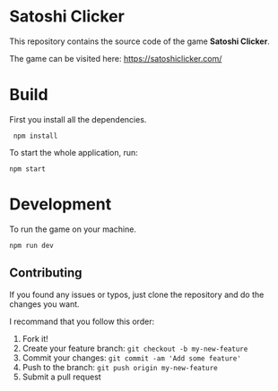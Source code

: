 # Satoshi Clicker

This repository contains the source code of the game **Satoshi Clicker**.

The game can be visited here: https://satoshiclicker.com/

# Build
First you install all the dependencies.

```
 npm install
```

To start the whole application, run:

``` 
npm start
```

# Development
To run the game on your machine.

```
npm run dev
```

## Contributing

If you found any issues or typos, just clone the repository and do the changes you want.

I recommand that you follow this order:

1. Fork it!
2. Create your feature branch: `git checkout -b my-new-feature`
3. Commit your changes: `git commit -am 'Add some feature'`
4. Push to the branch: `git push origin my-new-feature`
5. Submit a pull request

